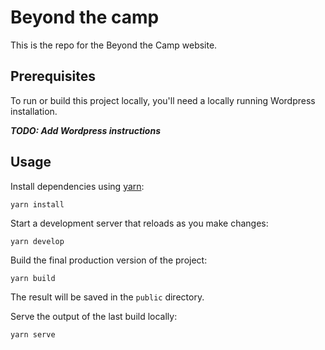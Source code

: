 # Beyond the camp

This is the repo for the Beyond the Camp website.

## Prerequisites

To run or build this project locally, you'll need a locally running Wordpress installation.

**_TODO: Add Wordpress instructions_**

## Usage

Install dependencies using [yarn](https://yarnpkg.com/):

```
yarn install
```

Start a development server that reloads as you make changes:

```
yarn develop
```

Build the final production version of the project:

```
yarn build
```

The result will be saved in the `public` directory.

Serve the output of the last build locally:

```
yarn serve
```
